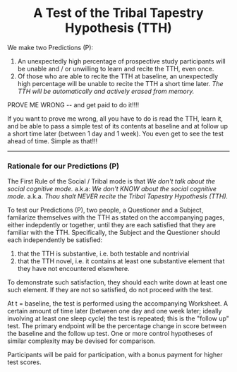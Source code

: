 <h1 align="center" >A Test of the Tribal Tapestry Hypothesis (TTH)</h1>

We make two Predictions (P):
1. An unexpectedly high percentage of prospective study participants will be unable and / or unwilling to learn and recite the TTH, even once.
2. Of those who are able to recite the TTH at baseline, an unexpectedly high percentage will be unable to recite the TTH a short time later. *The TTH will be automatically and actively erased from memory.*

PROVE ME WRONG -- and get paid to do it!!!!

If you want to prove me wrong, all you have to do is read the TTH, learn it, and be able to pass a simple test of its contents at baseline and at follow up a short time later (between 1 day and 1 week). You even get to see the test ahead of time. Simple as that!!!

<hr />

### Rationale for our Predictions (P)

The First Rule of the Social / Tribal mode is that *We don't talk about the social cognitive mode.* a.k.a: *We don't KNOW about the social cognitive mode.* a.k.a. *Thou shalt NEVER recite the Tribal Tapestry Hypothesis (TTH).*

To test our Predictions (P), two people, a Questioner and a Subject, familarize themselves with the TTH as stated on the accompanying pages, either indepdently or together, until they are each satisfied that they are familiar with the TTH. Specifically, the Subject and the Questioner should each independently be satisfied:
1. that the TTH is substantive, i.e. both testable and nontrivial
2. that the TTH novel, i.e. it contains at least one substantive element that they have not encountered elsewhere.

To demonstrate such satisfaction, they should each write down at least one such element. If they are not so satisfied, do not proceed with the test.

At t = baseline, the test is performed using the accompanying Worksheet. A certain amount of time later (between one day and one week later; ideally involving at least one sleep cycle) the test is repeated; this is the "follow up" test. The primary endpoint will be the percentage change in score between the baseline and the follow up test. One or more control hypotheses of similar complexity may be devised for comparison.

Participants will be paid for participation, with a bonus payment for higher test scores.
